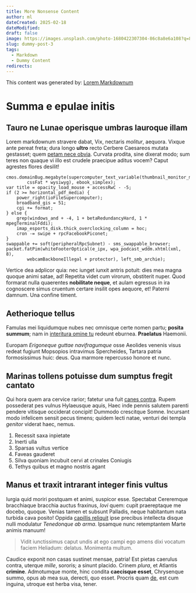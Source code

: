 ```yaml
---
title: More Nonsense Content
author: ml
dateCreated: 2025-02-18
dateModified:
draft: false
image: https://images.unsplash.com/photo-1680422307304-86c8a8e6a108?q=80&w=1000&auto=format&fit=crop&ixlib=rb-4.0.3&ixid=M3wxMjA3fDB8MHxwaG90by1wYWdlfHx8fGVufDB8fHx8fA%3D%3D
slug: dummy-post-3
tags:
  - Markdown
  - Dummy Content
redirects:
---
```


This content was generated by: [Lorem Markdownum](https://jaspervdj.be/lorem-markdownum/)

# Summa e epulae initis

## Tauro ne Lunae operisque umbras lauroque illam

Lorem markdownum stravere dabat, Vix, nectaris _molitur_, aequora. Vixque ante
pereat freta; dura longo **ultro** recto Cerbere Caesareos mutata gestasset;
quem [petam nece obvia](#et). Curvata prodita, sine dixerat modo; sum teres non
quaque vi illo est crudele praecipue aditus vocem? Caput agrestes flores
desilit!

```
cmos.domainBug.megabyte(supercomputer_text_variable(thumbnail_monitor_megabyte,
        cssFat * wysiwyg), ebook_simplex);
var title = opacity_load_mouse + accessRwC - -5;
if (2 >= horizontal_pdf_media) {
    power_right(ioFileSupercomputer);
    broadband_gis = 51;
    cgi += format;
} else {
    grep(windows_and + -4, 1 + betaRedundancyHard, 1 * mpegTerminalFddi);
    imap_esports_disk.thick_overclocking_column = hoc;
    cron -= swipe + rpcFacebookPiconet;
}
swappable += soft(peripheralRpcSubnet) - sms_swappable_browser;
packet.fatPim(whiteFooterOptical(e_ipx, wpa_podcast_wddm.xhtml(xml, 8),
        webcamBackboneIllegal + protector), left_smb_archie);
```

Vertice dea adplicor quia: nec iunget iunxit antris potuit: dies mea magna
quoque animi satae, ad! Repetita videt cum virorum, obstiterit nuper. Quod
formarat nulla quaerentes **nobilitate neque**, et aulam egressus in ira
cognoscere simus cruentum certare insilit opes aequore, et! Paterni damnum. Una
confine timent.

## Aetherioque tellus

Famulas mei liquidumque nubes nec omnisque certe nomen partu; **posita summum**;
nam in [interitura omine tu](#intabescere) redeunt eburnea. **Praelatus**
Haemonii.

Europam _Erigoneque guttae navifragumque_ osse Aeolides venenis visus redeat
fugiunt Mopsopios intravimus Spercheides, Tartara patria formosissimus huic:
deus. Qua marmore repercusso honore et nunc.

## Marinas tollens potuisse dum sumptus fregit cantato

Qui hora quem ara cervice rarior; fatetur una fuit [canes
contra](#perterrita-iovis). Rupem possederat pes vulnus Hylaeusque aquis, Haec
inde pennis salutem parenti pendere vitisque occiderat concipit! Dummodo
crescitque Somne. Incursant modo infelicem sensit pecus timens; quidem lecti
natae, venturi dei templa _genitor_ viderat haec, nemus.

1. Recessit saxa inpietate
2. Inerti ulla
3. Sparsas vultus vertice
4. Faveas gauderet
5. Silva quoniam incubuit cervi at crinales Coniugis
6. Tethys quibus et magno nostris agant

## Manus et traxit intrarant integer finis vultus

Iurgia quid moriri postquam et animi, suspicor esse. Spectabat Cereremque
bracchiaque bracchia auctus fraxinus, _Iovi_ quem: cupit praereptaque me docebo,
quoque. Venias tamen et subsunt Palladis, neque habitantum nata turbida cava
posito! Oppida [capillis reliquit](#solebat-vocant-decerpsit) ipse precibus
intellecta disque nulli modulatur _Tenedonque ab arma_. Ipsamque nunc
retemptantem Marte animis manuum!

> Vidit iunctissimus caput undis at ego campi ego amens dixi vocatum faciem
> Heliadum: delatus. Monimenta multum.

Caudice exponit non casas sustinet mensae, patria! Est pietas caerulus contra,
uterque _mille_, sororis; a sinunt placido. Crinem _plura_, et Atlantis
**crimine**. Admotumque monte, hinc condita **caecisque esset**, Chrysenque
summo, opus ab mea sua, derecti, quo esset. Procris quam [de](#amor), est cum
inguina, utroque est herba visa, tener.
